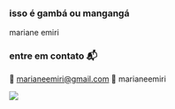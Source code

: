 ### isso é gambá ou mangangá

mariane emiri

### entre em contato 📬

📧 marianeemiri@gmail.com
📸 marianeemiri

![](https://tenor.com/b2n7k.gif)
